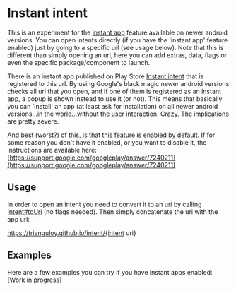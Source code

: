 # Instant intent
This is an experiment for the [instant app](https://support.google.com/googleplay/answer/7683278) feature available on newer android versions. You can open intents directly (if you have the 'instant app' feature enabled) just by going to a specific url (see usage below). Note that this is different than simply opening an url, here you can add extras, data, flags or even the specific package/component to launch.

There is an instant app published on Play Store [Instant intent](https://play.google.com/store/apps/details?id=com.trianguloy.instantintent) that is registered to this url. By using Google's black magic newer android versions checks all url that you open, and if one of them is registered as an instant app, a popup is shown instead to use it (or not). This means that basically you can 'install' an app (at least ask for installation) on all newer android versions...in the world...without the user interaction. Crazy. The implications are pretty severe.

And best (worst?) of this, is that this feature is enabled by default. If for some reason you don't have it enabled, or you want to disable it, the instructions are available here: [https://support.google.com/googleplay/answer/7240211](https://support.google.com/googleplay/answer/7240211)

## Usage 
In order to open an intent you need to convert it to an uri by calling [Intent#toUri](https://developer.android.com/reference/android/content/Intent.html#toUri(int)) (no flags needed). Then simply concatenate the uri with the app url:

https://trianguloy.github.io/intent/{intent uri}

## Examples
Here are a few examples you can try if you have instant apps enabled:
[Work in progress]
